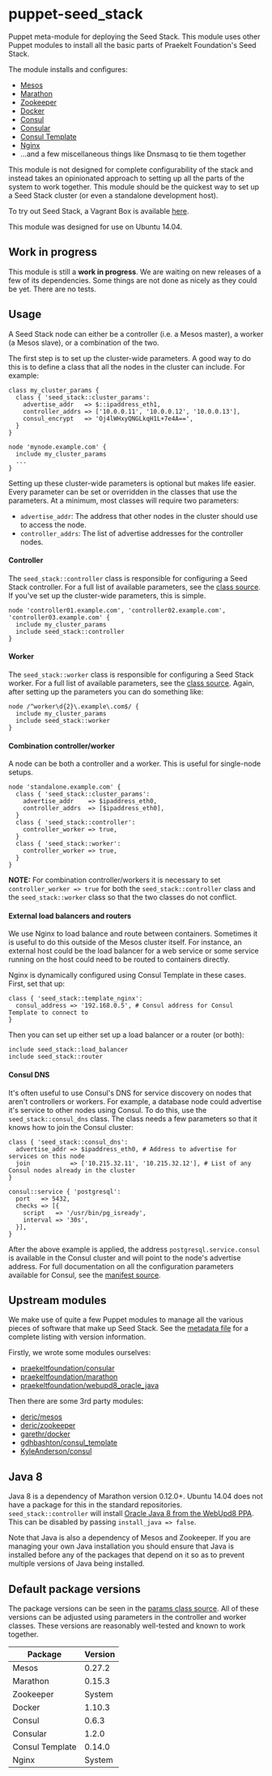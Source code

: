 # puppet-seed_stack
Puppet meta-module for deploying the Seed Stack. This module uses other Puppet modules to install all the basic parts of Praekelt Foundation's Seed Stack.

The module installs and configures:
* [Mesos](https://mesos.apache.org/)
* [Marathon](http://mesosphere.github.io/marathon/)
* [Zookeeper](https://zookeeper.apache.org/)
* [Docker](https://www.docker.com)
* [Consul](http://consul.io)
* [Consular](http://consular.rtfd.org)
* [Consul Template](https://github.com/hashicorp/consul-template)
* [Nginx](http://www.nginx.org)
* ...and a few miscellaneous things like Dnsmasq to tie them together

This module is not designed for complete configurability of the stack and instead takes an opinionated approach to setting up all the parts of the system to work together. This module should be the quickest way to set up a Seed Stack cluster (or even a standalone development host).

To try out Seed Stack, a Vagrant Box is available [here](https://github.com/praekelt/seed-stack).

This module was designed for use on Ubuntu 14.04.

## Work in progress
This module is still a **work in progress**. We are waiting on new releases of a few of its dependencies. Some things are not done as nicely as they could be yet. There are no tests.

## Usage
A Seed Stack node can either be a controller (i.e. a Mesos master), a worker (a Mesos slave), or a combination of the two.

The first step is to set up the cluster-wide parameters. A good way to do this is to define a class that all the nodes in the cluster can include. For example:
```puppet
class my_cluster_params {
  class { 'seed_stack::cluster_params':
    advertise_addr   => $::ipaddress_eth1,
    controller_addrs => ['10.0.0.11', '10.0.0.12', '10.0.0.13'],
    consul_encrypt   => 'Oj4lWHxyQNGLkqH1L+7e4A==',
  }
}

node 'mynode.example.com' {
  include my_cluster_params
  ...
}
```

Setting up these cluster-wide parameters is optional but makes life easier. Every parameter can be set or overridden in the classes that use the parameters. At a minimum, most classes will require two parameters:
* `advertise_addr`: The address that other nodes in the cluster should use to access the node.
* `controller_addrs`: The list of advertise addresses for the controller nodes.

#### Controller
The `seed_stack::controller` class is responsible for configuring a Seed Stack controller. For a full list of available parameters, see the [class source](manifests/controller.pp). If you've set up the cluster-wide parameters, this is simple.

```puppet
node 'controller01.example.com', 'controller02.example.com', 'controller03.example.com' {
  include my_cluster_params
  include seed_stack::controller
}
```

#### Worker
The `seed_stack::worker` class is responsible for configuring a Seed Stack worker. For a full list of available parameters, see the [class source](manifests/worker.pp). Again, after setting up the parameters you can do something like:

```puppet
node /^worker\d{2}\.example\.com$/ {
  include my_cluster_params
  include seed_stack::worker
}
```

#### Combination controller/worker
A node can be both a controller and a worker. This is useful for single-node setups.

```puppet
node 'standalone.example.com' {
  class { 'seed_stack::cluster_params':
    advertise_addr    => $ipaddress_eth0,
    controller_addrs  => [$ipaddress_eth0],
  }
  class { 'seed_stack::controller':
    controller_worker => true,
  }
  class { 'seed_stack::worker':
    controller_worker => true,
  }
}
```
**NOTE:** For combination controller/workers it is necessary to set `controller_worker => true` for both the `seed_stack::controller` class and the `seed_stack::worker` class so that the two classes do not conflict.

#### External load balancers and routers
We use Nginx to load balance and route between containers. Sometimes it is useful to do this outside of the Mesos cluster itself. For instance, an external host could be the load balancer for a web service or some service running on the host could need to be routed to containers directly.

Nginx is dynamically configured using Consul Template in these cases. First, set that up:
```puppet
class { 'seed_stack::template_nginx':
  consul_address => '192.168.0.5', # Consul address for Consul Template to connect to
}
```
Then you can set up either set up a load balancer or a router (or both):
```puppet
include seed_stack::load_balancer
include seed_stack::router
```

#### Consul DNS
It's often useful to use Consul's DNS for service discovery on nodes that aren't controllers or workers. For example, a database node could advertise it's service to other nodes using Consul. To do this, use the `seed_stack::consul_dns` class. The class needs a few parameters so that it knows how to join the Consul cluster:
```puppet
class { 'seed_stack::consul_dns':
  advertise_addr => $ipaddress_eth0, # Address to advertise for services on this node
  join           => ['10.215.32.11', '10.215.32.12'], # List of any Consul nodes already in the cluster
}

consul::service { 'postgresql':
  port   => 5432,
  checks => [{
    script   => '/usr/bin/pg_isready',
    interval => '30s',
  }],
}
```
After the above example is applied, the address `postgresql.service.consul` is available in the Consul cluster and will point to the node's advertise address. For full documentation on all the configuration parameters available for Consul, see the [manifest source](manifests/consul_dns.pp).

## Upstream modules
We make use of quite a few Puppet modules to manage all the various pieces of software that make up Seed Stack. See the [metadata file](metadata.json) for a complete listing with version information.

Firstly, we wrote some modules ourselves:
* [praekeltfoundation/consular](https://forge.puppetlabs.com/praekeltfoundation/consular)
* [praekeltfoundation/marathon](https://forge.puppetlabs.com/praekeltfoundation/marathon)
* [praekeltfoundation/webupd8_oracle_java](https://forge.puppetlabs.com/praekeltfoundation/webupd8_oracle_java)

Then there are some 3rd party modules:
* [deric/mesos](https://forge.puppetlabs.com/deric/mesos)
* [deric/zookeeper](https://forge.puppetlabs.com/deric/zookeeper)
* [garethr/docker](https://forge.puppetlabs.com/garethr/docker)
* [gdhbashton/consul_template](https://forge.puppetlabs.com/gdhbashton/consul_template)
* [KyleAnderson/consul](https://forge.puppetlabs.com/KyleAnderson/consul)

## Java 8
Java 8 is a dependency of Marathon version 0.12.0+. Ubuntu 14.04 does not have a package for this in the standard repositories. `seed_stack::controller` will install [Oracle Java 8 from the WebUpd8 PPA](https://github.com/praekeltfoundation/puppet-webupd8_oracle_java). This can be disabled by passing `install_java => false`.

Note that Java is also a dependency of Mesos and Zookeeper. If you are managing your own Java installation you should ensure that Java is installed before any of the packages that depend on it so as to prevent multiple versions of Java being installed.

## Default package versions
The package versions can be seen in the [params class source](manifests/params.pp). All of these versions can be adjusted using parameters in the controller and worker classes. These versions are reasonably well-tested and known to work together.

| Package         | Version |
|-----------------|---------|
| Mesos           | 0.27.2  |
| Marathon        | 0.15.3  |
| Zookeeper       | System  |
| Docker          | 1.10.3  |
| Consul          | 0.6.3   |
| Consular        | 1.2.0   |
| Consul Template | 0.14.0  |
| Nginx           | System  |

